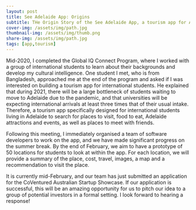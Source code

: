 ```yaml
---
layout: post
title: See Adelaide App: Origins
subtitle: THe Origin Story of the See Adelaide App, a tourism app for Adelaide international students
cover-img: /assets/img/path.jpg
thumbnail-img: /assets/img/thumb.png
share-img: /assets/img/path.jpg
tags: [app,tourism]
---
```


Mid-2020, I completed the Global IQ Connect Program, where I worked with a group of international students to learn about their backgrounds and develop my cultural intelligence. One student I met, who is from Bangladesh, approached me at the end of the program and asked if I was interested on building a tourism app for international students. He explained that during 2021, there will be a large bottleneck of students waiting to move to Adelaide due to the pandemic, and that universities will be expecting international arrivals at least three times that of their usual intake. Therefore, a tourism app specifically designed for international students living in Adelaide to search for places to visit, food to eat, Adelaide attractions and events, as well as places to meet with friends.

Following this meeting, I immediately organised a team of software developers to work on the app, and we have made significant progress on the summer break. By the end of February, we aim to have a prototype of 50 locations for students to look at within the app. For each location, we will provide a summary of the place, cost, travel, images, a map and a recommendation to visit the place.

It is currently mid-February, and our team has just submitted an application for the CoVentured Australian Startup Showcase. If our application is successful, this will be an amazing opportunity for us to pitch our idea to a group of potential investors in a formal setting. I look forward to hearing a response!

